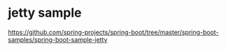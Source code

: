 # jetty sample

https://github.com/spring-projects/spring-boot/tree/master/spring-boot-samples/spring-boot-sample-jetty
